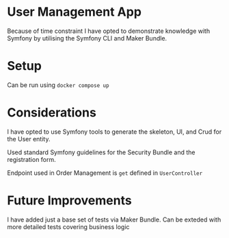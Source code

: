 # User Management App

Because of time constraint I have opted to demonstrate knowledge with Symfony by utilising the Symfony CLI and Maker Bundle.

# Setup

Can be run using `docker compose up`

# Considerations

I have opted to use Symfony tools to generate the skeleton, UI, and Crud for the User entity.

Used standard Symfony guidelines for the Security Bundle and the registration form.

Endpoint used in Order Management is `get` defined in `UserController`

# Future Improvements

I have added just a base set of tests via Maker Bundle. Can be exteded with more detailed tests covering business logic